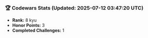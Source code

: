### 🏆 Codewars Stats (Updated: 2025-07-12 03:47:20 UTC)

- **Rank:** 8 kyu
- **Honor Points:** 3
- **Completed Challenges:** 1
